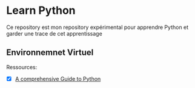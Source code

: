 # Learn Python
Ce repository est mon repository expérimental pour apprendre Python et garder une trace de cet apprentissage

## Environnemnet Virtuel


Ressources:
- [x] [A comprehensive Guide to Python](https://medium.com/@lucasthedev/a-comprehensive-guide-to-python-virtual-environments-with-venv-cb76fea6a550)
